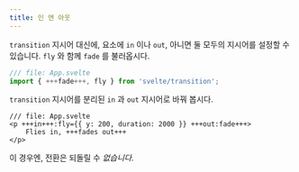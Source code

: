 ```yaml
---
title: 인 앤 아웃
---
```


`transition` 지시어 대신에, 요소에 `in` 이나 `out`, 아니면 둘 모두의 지시어를 설정할 수 있습니다. `fly` 와 함께 `fade` 를 불러옵시다.

```js
/// file: App.svelte
import { +++fade+++, fly } from 'svelte/transition';
```

`transition` 지시어를 분리된 `in` 과 `out` 지시어로 바꿔 봅시다.

```svelte
/// file: App.svelte
<p +++in+++:fly={{ y: 200, duration: 2000 }} +++out:fade+++>
	Flies in, +++fades out+++
</p>
```

이 경우엔, 전환은 되돌릴 수 _없습니다._
